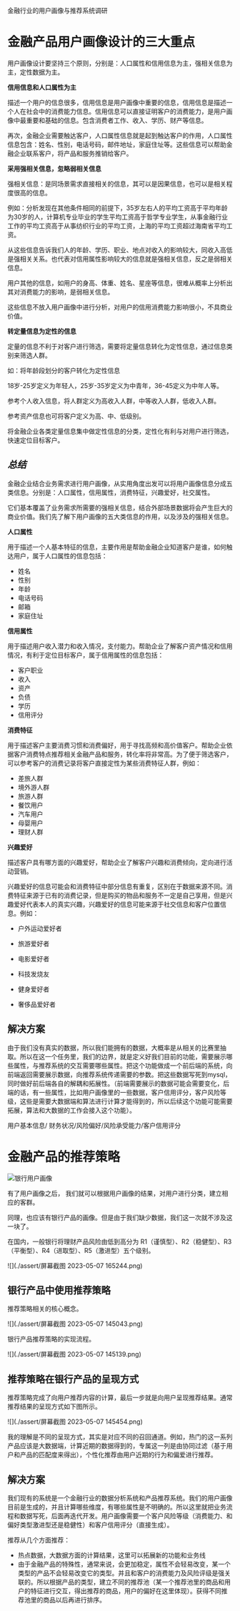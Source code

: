 金融行业的用户画像与推荐系统调研

# **金融产品用户画像设计的三大重点**



用户画像设计要坚持三个原则，分别是：人口属性和信用信息为主，强相关信息为主，定性数据为主。



**信用信息和人口属性为主**

描述一个用户的信息很多，信用信息是用户画像中重要的信息，信用信息是描述一个人在社会中的消费能力信息。信用信息可以直接证明客户的消费能力，是用户画像中最重要和基础的信息。包含消费者工作、收入、学历、财产等信息。

再次，金融企业需要触达客户，人口属性信息就是起到触达客户的作用，人口属性信息包含：姓名、性别，电话号码，邮件地址，家庭住址等。这些信息可以帮助金融企业联系客户，将产品和服务推销给客户。



**采用强相关信息，忽略弱相关信息**

强相关信息：是同场景需求直接相关的信息，其可以是因果信息，也可以是相关程度很高的信息。

例如：分析发现在其他条件相同的前提下，35岁左右人的平均工资高于平均年龄为30岁的人，计算机专业毕业的学生平均工资高于哲学专业学生，从事金融行业工作的平均工资高于从事纺织行业的平均工资，上海的平均工资超过海南省平均工资。

从这些信息告诉我们人的年龄、学历、职业、地点对收入的影响较大，同收入高低是强相关关系。也代表对信用属性影响较大的信息就是强相关信息，反之是弱相关信息。

用户其他的信息，如用户的身高、体重、姓名、星座等信息，很难从概率上分析出其对消费能力的影响，是弱相关信息。

这些信息不放入用户画像中进行分析，对用户的信用消费能力影响很小，不具商业价值。



**转定量信息为定性的信息**

定量的信息不利于对客户进行筛选，需要将定量信息转化为定性信息，通过信息类别来筛选人群。

如：将年龄段划分的客户转化为定性信息

18岁-25岁定义为年轻人，25岁-35岁定义为中青年，36-45定义为中年人等。

参考个人收入信息，将人群定义为高收入人群，中等收入人群，低收入人群。

参考资产信息也可将客户定义为高、中、低级别。

将金融企业各类定量信息集中做定性信息的分类，定性化有利与对用户进行筛选，快速定位目标客户。



## ***总结***



金融企业结合业务需求进行用户画像，从实用角度出发可以将用户画像信息分成五类信息。分别是：人口属性，信用属性，消费特征，兴趣爱好，社交属性。

它们基本覆盖了业务需求所需要的强相关信息，结合外部场景数据将会产生巨大的商业价值。我们先了解下用户画像的五大类信息的作用，以及涉及的强相关信息。

**人口属性**

用于描述一个人基本特征的信息，主要作用是帮助金融企业知道客户是谁，如何触达用户，属于人口属性的信息包括：

- 姓名
- 性别
- 年龄
- 电话号码
- 邮箱
- 家庭住址



**信用属性**

用于描述用户收入潜力和收入情况，支付能力。帮助企业了解客户资产情况和信用情况，有利于定位目标客户，属于信用属性的信息包括：

- 客户职业
- 收入
- 资产
- 负债
- 学历
- 信用评分



**消费特征**

用于描述客户主要消费习惯和消费偏好，用于寻找高频和高价值客户。帮助企业依据客户消费特点推荐相关金融产品和服务，转化率将非常高。为了便于筛选客户，可以参考客户的消费记录将客户直接定性为某些消费特征人群，例如：

- 差旅人群
- 境外游人群
- 旅游人群
- 餐饮用户
- 汽车用户
- 母婴用户
- 理财人群



**兴趣爱好**

描述客户具有哪方面的兴趣爱好，帮助企业了解客户兴趣和消费倾向，定向进行活动营销。

兴趣爱好的信息可能会和消费特征中部分信息有重复，区别在于数据来源不同。消费特征来源于已有的消费记录，但是购买的物品和服务不一定是自己享用，但是兴趣爱好代表本人的真实兴趣，兴趣爱好的信息可能来源于社交信息和客户位置信息。例如：

- 户外运动爱好者

- 旅游爱好者

- 电影爱好者

- 科技发烧友

- 健身爱好者

- 奢侈品爱好者


## 解决方案

由于我们没有真实的数据，所以我们能拥有的数据，大概率是从相关的比赛里抽取。所以在这一个任务里，我们的边界，就是定义好我们目前的功能，需要展示哪些属性，与推荐系统的交互需要哪些属性。把这个功能做成一个前后端的系统，向前端返回需要展示数据，向推荐系统传递需要的参数。把这些数据写死到mysql，同时做好前后端各自的解耦和拓展性。（前端需要展示的数据可能会需要变化，后端的话，有一些属性，比如用户画像里的一些数据，客户信用评分，客户风险等级，这些是需要大数据端和算法进行计算才能得到的，所以后续这个功能可能需要拓展，算法和大数据的工作会接入这个功能）。

用户基本信息/ 财务状况/风险偏好/风险承受能力/客户信用评分

# 金融产品的推荐策略

![银行用户画像](./assert/image-20230507143813266.png)

有了用户画像之后， 我们就可以根据用户画像的结果，对用户进行分类，建立相应的客群。

同理，也应该有银行产品的画像。但是由于我们缺少数据，我们这一次就不涉及这一块了。

在国内，一般银行将理财产品风险由低到高分为 R1（谨慎型）、R2（稳健型）、R3（平衡型）、R4（进取型）、R5（激进型）五个级别。

![](./assert/屏幕截图 2023-05-07 165244.png)

## 银行产品中使用推荐策略

推荐策略相关的核心概念。

![](./assert/屏幕截图 2023-05-07 145043.png)

银行产品推荐策略的实现流程。

![](./assert/屏幕截图 2023-05-07 145139.png)

## 推荐策略在银行产品的呈现方式

推荐策略完成了向用户推荐内容的计算，最后一步就是向用户呈现推荐结果。通常推荐结果的呈现方式如下图所示。

![](./assert/屏幕截图 2023-05-07 145454.png)

我的理解是不同的呈现方式，其实是对应不同的召回通道。例如，热门的这一系列产品应该是大数据端，计算近期的数据得到的，专属这一列是由协同过滤（基于用户和产品的匹配度来得出），个性化推荐由用户近期的行为和偏爱进行推荐。

## 解决方案

我们现有的系统是一个金融行业的数据分析系统和产品推荐系统。我们的用户画像目前是生成的，并且计算哪些维度，有哪些属性是不明确的。所以这里就把业务流程和数据写死，后面再迭代开发。用户画像需要一个客户风险等级（消费能力、和偏好类型激进型还是稳健性）和客户信用评分（直接生成）。

推荐从几个方面推荐：

- 热点数据，大数据方面的计算结果，这里可以拓展新的功能和业务线
- 由于金融产品的特殊性，通常来说，会更加稳定，属性不会轻易改变，某一个类型的产品不会轻易改变它的类型。并且和客户的消费能力及风险评级是强关联的。所以根据产品的类型，建立不同的推荐池（某一个推荐池里的商品和用户的特征进行交互，得出推荐的商品，用户的偏好在这里体现）。获得不同推荐池里的商品以后再进行排序。